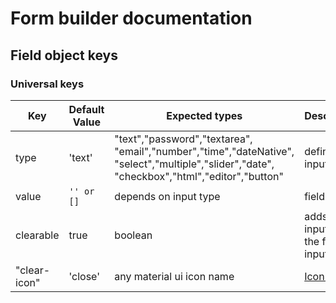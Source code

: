 # Form builder documentation

## Field object keys
### Universal keys

Key | Default Value | Expected types | Description
--- | --- | --- | --- 
type | 'text' | "text","password","textarea",<br>"email","number","time","dateNative",<br>"select","multiple","slider","date",<br>"checkbox","html","editor","button" | defines input type
value | ```'' or []``` | depends on input type  | field value
clearable | true  | boolean | adds clear input icon if the field is input
"clear-icon"  | 'close' | any material ui icon name | [Icon names](https://material.io/resources/icons/)